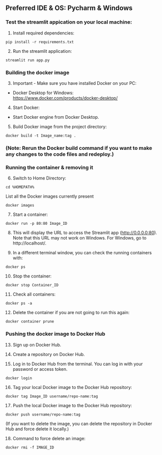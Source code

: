 ## Preferred IDE & OS: Pycharm & Windows

### Test the streamlit appication on your local machine:

1. Install required dependencies:

```commandline
pip install -r requirements.txt
```


2. Run the streamlit application:

```
streamlit run app.py
```


### Building the docker image

3. Important - Make sure you have installed Docker on your PC:
- Docker Desktop for Windows: https://www.docker.com/products/docker-desktop/

4. Start Docker:
- Start Docker engine from Docker Desktop.

5. Build Docker image from the project directory:

```commandline
docker build -t Image_name:tag .
```

### (Note: Rerun the Docker build command if you want to make any changes to the code files and redeploy.)

### Running the container & removing it

6. Switch to Home Directory:

```
cd %HOMEPATH%
```
List all the Docker images currently present
```
docker images
```

7. Start a container:
```commandline
docker run -p 80:80 Image_ID
```

8. This will display the URL to access the Streamlit app (http://0.0.0.0:80). Note that this URL may not work on Windows. For Windows, go to http://localhost/.

9. In a different terminal window, you can check the running containers with:
```
docker ps
```

10. Stop the container:
```commandline
docker stop Container_ID
```

11. Check all containers:
 ```
 docker ps -a
 ```

12. Delete the container if you are not going to run this again:
 ```
 docker container prune
 ```

### Pushing the docker image to Docker Hub

13. Sign up on Docker Hub.

14. Create a repository on Docker Hub.

15. Log in to Docker Hub from the terminal. You can log in with your password or access token.
```
docker login
```

16. Tag your local Docker image to the Docker Hub repository:
 ```
 docker tag Image_ID username/repo-name:tag
 ```

17. Push the local Docker image to the Docker Hub repository:
 ```
 docker push username/repo-name:tag
 ```

(If you want to delete the image, you can delete the repository in Docker Hub and force delete it locally.)

18. Command to force delete an image:
 ```
 docker rmi -f IMAGE_ID
 ```
